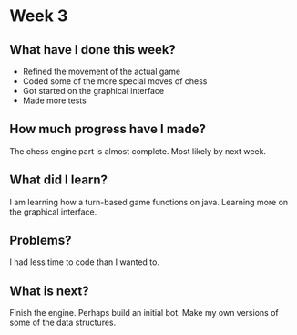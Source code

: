 # Week 3

## What have I done this week?

- Refined the movement of the actual game
- Coded some of the more special moves of chess
- Got started on the graphical interface
- Made more tests

## How much progress have I made?

The chess engine part is almost complete. Most likely by next week.

## What did I learn?

I am learning how a turn-based game functions on java. Learning more on the graphical interface.

## Problems?

I had less time to code than I wanted to.

## What is next?

Finish the engine. Perhaps build an initial bot. Make my own versions of some of the data structures.
